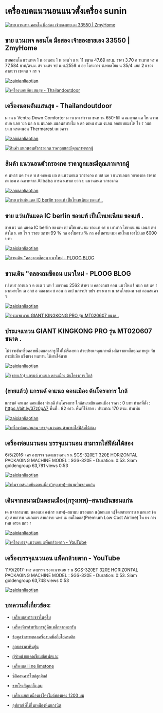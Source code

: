 # เครื่องบดแนวนอนแนวตั้งเครื่อง sunin
<a href="https://mnn.zoosnet.net/LR/Chatpre.aspx?id=MNN94995150&p=https://topgrinding.com/" target="_blank">![ขาย แวนเทจ คอนโด มือสอง เจ้าของขายเอง 33550 | ZmyHome](https://github.com/technlg/images/blob/main/47.jpg)</a>
## ขาย แวนเทจ คอนโด มือสอง เจ้าของขายเอง 33550 | ZmyHome
ขายคอนโด แวนเทจ 1 ห องนอน 1 ห องน ำ ช น 11 ขนาด 47.69 ตร.ม. ราคา 3.70 ล านบาท หร อ 77,584 บาท/ตร.ม. สร างเสร จป พ.ศ.2556 ท อย โครงการ ซ.พหลโยธ น 35/4 แยก 2 แขวงลาดยาว เขตจต จ กร จ 
<a href="https://mnn.zoosnet.net/LR/Chatpre.aspx?id=MNN94995150&p=https://topgrinding.com/" target="_blank"><img src="https://github.com/technlg/images/raw/main/chat11.jpg" alt="zaixianliaotian"/></a><a href="//whatsapp.shibangsoft.com/WhatsApp.php" ><img src="https://github.com/technlg/images/raw/main/chat11.png" alt=""></a>
<a href="https://mnn.zoosnet.net/LR/Chatpre.aspx?id=MNN94995150&p=https://topgrinding.com/" target="_blank">![เครื่องนอนอันแสนสุข - Thailandoutdoor](https://github.com/technlg/images/blob/main/27.jpg)</a>
## เครื่องนอนอันแสนสุข - Thailandoutdoor
ผ าห ม Ventra Down Comforter ผ าห มท ทำจาก ขนห าน 650-fill ค ณภาพด แต ให ความอบอ นอย างล มล ก น มนวลห มนอนสบายไม อ ดอ ดเหม อนถ งนอน ออกแบบมาให ใช ร วมก บแผ นรองนอน Thermarest เพ อควา 
<a href="https://mnn.zoosnet.net/LR/Chatpre.aspx?id=MNN94995150&p=https://topgrinding.com/" target="_blank"><img src="https://github.com/technlg/images/raw/main/chat11.jpg" alt="zaixianliaotian"/></a><a href="//whatsapp.shibangsoft.com/WhatsApp.php" ><img src="https://github.com/technlg/images/raw/main/chat11.png" alt=""></a>
<a href="https://mnn.zoosnet.net/LR/Chatpre.aspx?id=MNN94995150&p=https://topgrinding.com/" target="_blank">![สินค้า แนวนอนตัวกรองกด ราคาถูกและมีคุณภาพจากผู้ ](https://github.com/technlg/images/blob/main/55.jpg)</a>
## สินค้า แนวนอนตัวกรองกด ราคาถูกและมีคุณภาพจากผู้ 
ค นหาส นค าท ด ท ส ดของผ ผล ต แนวนอนต วกรองกด ก บส นค า แนวนอนต วกรองกด ราคาถ กและม ค ณภาพจาก Alibaba การค นหาเก ยวก บ แนวนอนต วกรองกด
<a href="https://mnn.zoosnet.net/LR/Chatpre.aspx?id=MNN94995150&p=https://topgrinding.com/" target="_blank"><img src="https://github.com/technlg/images/raw/main/chat11.jpg" alt="zaixianliaotian"/></a><a href="//whatsapp.shibangsoft.com/WhatsApp.php" ><img src="https://github.com/technlg/images/raw/main/chat11.png" alt=""></a>
<a href="https://mnn.zoosnet.net/LR/Chatpre.aspx?id=MNN94995150&p=https://topgrinding.com/" target="_blank">![ขาย แว่นกันแดด IC berlin ของแท้ เป็นไทเทเนียม ของแท้ .](https://github.com/technlg/images/blob/main/33.jpg)</a>
## ขาย แว่นกันแดด IC berlin ของแท้ เป็นไทเทเนียม ของแท้ .
ขาย แว นก นแดด IC berlin ของแท เป นไทเทเน ยม ของแท คร บ เบามาก ไทเทเน ยม เลนส เทาดำใช น อย ไร ร วรอย สภาพ 99 % กล องใบครบ % กล องใบครบ เหม อนใหม เอาไปเลย 6000 บาท 
<a href="https://mnn.zoosnet.net/LR/Chatpre.aspx?id=MNN94995150&p=https://topgrinding.com/" target="_blank"><img src="https://github.com/technlg/images/raw/main/chat11.jpg" alt="zaixianliaotian"/></a><a href="//whatsapp.shibangsoft.com/WhatsApp.php" ><img src="https://github.com/technlg/images/raw/main/chat11.png" alt=""></a>
<a href="https://mnn.zoosnet.net/LR/Chatpre.aspx?id=MNN94995150&p=https://topgrinding.com/" target="_blank">![ชวนเดิน "คลองถมซีคอน แนวใหม่ - PLOOG BLOG](https://github.com/technlg/images/blob/main/44.jpg)</a>
## ชวนเดิน "คลองถมซีคอน แนวใหม่ - PLOOG BLOG
เป ดบร การแล ว ต งแต ว นท 1 มกราคม 2562 สำหร บ คลองถมซ คอน แนวใหม ! พบก บส นค ามากมายให เล อกซ อ คลองถม ซ คอน ถ อเป นการปร บปร งพ นท ท น าสนใจของห างซ คอนสแควร 
<a href="https://mnn.zoosnet.net/LR/Chatpre.aspx?id=MNN94995150&p=https://topgrinding.com/" target="_blank"><img src="https://github.com/technlg/images/raw/main/chat11.jpg" alt="zaixianliaotian"/></a><a href="//whatsapp.shibangsoft.com/WhatsApp.php" ><img src="https://github.com/technlg/images/raw/main/chat11.png" alt=""></a>
<a href="https://mnn.zoosnet.net/LR/Chatpre.aspx?id=MNN94995150&p=https://topgrinding.com/" target="_blank">![ประแจแหวน GIANT KINGKONG PRO รุ่น MT020607 ขนาด .](https://github.com/technlg/images/blob/main/29.jpg)</a>
## ประแจแหวน GIANT KINGKONG PRO รุ่น MT020607 ขนาด .
<p>ไม่ว่าจะขันหรือคลายน็อตและสกรูก็ไม่ใช่เรื่องยาก ด้วยประแจคุณภาพดี ผลิตจากเหล็กคุณภาพสูง จับกระชับมือ แข็งแรง ทนทาน ใช้งานได้นาน
<a href="https://mnn.zoosnet.net/LR/Chatpre.aspx?id=MNN94995150&p=https://topgrinding.com/" target="_blank"><img src="https://github.com/technlg/images/raw/main/chat11.jpg" alt="zaixianliaotian"/></a><a href="//whatsapp.shibangsoft.com/WhatsApp.php" ><img src="https://github.com/technlg/images/raw/main/chat11.png" alt=""></a>
<a href="https://mnn.zoosnet.net/LR/Chatpre.aspx?id=MNN94995150&p=https://topgrinding.com/" target="_blank">![(ขายแล้ว) แกรนด์ คาแนล ดอนเมือง ต้นโครงการ ใกล้ ](https://github.com/technlg/images/blob/main/15.jpg)</a>
## (ขายแล้ว) แกรนด์ คาแนล ดอนเมือง ต้นโครงการ ใกล้ 
แกรนด์ คาแนล ดอนเมือง ทำเลดี ต้นโครงการ ใกล้สนามบินดอนเมือง ราคา : 0 บาท ทำเลที่ตั้ง : https://bit.ly/37z0pA7 พื้นที่ : 82 ตรว. พื้นที่ใช้สอย : ประมาณ 170 ตรม. บ้านหัน 
<a href="https://mnn.zoosnet.net/LR/Chatpre.aspx?id=MNN94995150&p=https://topgrinding.com/" target="_blank"><img src="https://github.com/technlg/images/raw/main/chat11.jpg" alt="zaixianliaotian"/></a><a href="//whatsapp.shibangsoft.com/WhatsApp.php" ><img src="https://github.com/technlg/images/raw/main/chat11.png" alt=""></a>
<a href="https://mnn.zoosnet.net/LR/Chatpre.aspx?id=MNN94995150&p=https://topgrinding.com/" target="_blank">![เครื่องห่อแนวนอน บรรจุแนวนอน สามารถใส่ฟิล์มได้สอง ](https://github.com/technlg/images/blob/main/28.jpg)</a>
## เครื่องห่อแนวนอน บรรจุแนวนอน สามารถใส่ฟิล์มได้สอง 
6/5/2016· เคร องบรรจ ซองแนวนอน ร น SGS-320ET 320E HORIZONTAL PACKAGING MACHINE MODEL : SGS-320E - Duration: 0:53. Siam goldengroup 63,781 views 0:53
<a href="https://mnn.zoosnet.net/LR/Chatpre.aspx?id=MNN94995150&p=https://topgrinding.com/" target="_blank"><img src="https://github.com/technlg/images/raw/main/chat11.jpg" alt="zaixianliaotian"/></a><a href="//whatsapp.shibangsoft.com/WhatsApp.php" ><img src="https://github.com/technlg/images/raw/main/chat11.png" alt=""></a>
<a href="https://mnn.zoosnet.net/LR/Chatpre.aspx?id=MNN94995150&p=https://topgrinding.com/" target="_blank">![เดินจากสนามบินดอนเมือง(กรุงเทพ)–สนามบินขอนแก่น ](https://github.com/technlg/images/blob/main/38.jpg)</a>
## เดินจากสนามบินดอนเมือง(กรุงเทพ)–สนามบินขอนแก่น 
เด นจากสนามบ นดอนเม อง(กร งเทพ)–สนามบ นขอนแก น(ขอนแก น)โดยสายการบ นนกแอร (ต อ) สายการบ นนกแอร สายการบ นพร เม ยมโลคอส(Premium Low Cost Airline) ให บร การเหน อระด บกว า 
<a href="https://mnn.zoosnet.net/LR/Chatpre.aspx?id=MNN94995150&p=https://topgrinding.com/" target="_blank"><img src="https://github.com/technlg/images/raw/main/chat11.jpg" alt="zaixianliaotian"/></a><a href="//whatsapp.shibangsoft.com/WhatsApp.php" ><img src="https://github.com/technlg/images/raw/main/chat11.png" alt=""></a>
<a href="https://mnn.zoosnet.net/LR/Chatpre.aspx?id=MNN94995150&p=https://topgrinding.com/" target="_blank">![เครื่องบรรจุแนวนอน แพ็คกล้วยตาก - YouTube](https://github.com/technlg/images/blob/main/65.jpg)</a>
## เครื่องบรรจุแนวนอน แพ็คกล้วยตาก - YouTube
11/9/2017· เคร องบรรจ ซองแนวนอน ร น SGS-320ET 320E HORIZONTAL PACKAGING MACHINE MODEL : SGS-320E - Duration: 0:53. Siam goldengroup 63,748 views 0:53
<a href="https://mnn.zoosnet.net/LR/Chatpre.aspx?id=MNN94995150&p=https://topgrinding.com/" target="_blank"><img src="https://github.com/technlg/images/raw/main/chat11.jpg" alt="zaixianliaotian"/></a><a href="//whatsapp.shibangsoft.com/WhatsApp.php" ><img src="https://github.com/technlg/images/raw/main/chat11.png" alt=""></a>
## บทความที่เกี่ยวข้อง:
* [เครื่องบดทรายขาวในดูไบ](%E0%B9%80%E0%B8%84%E0%B8%A3%E0%B8%B7%E0%B9%88%E0%B8%AD%E0%B8%87%E0%B8%9A%E0%B8%94%E0%B8%97%E0%B8%A3%E0%B8%B2%E0%B8%A2%E0%B8%82%E0%B8%B2%E0%B8%A7%E0%B9%83%E0%B8%99%E0%B8%94%E0%B8%B9%E0%B9%84%E0%B8%9A.md)
* [เครื่องจักรสำหรับการกู้คืนเหล็กจากตะกรัน](%E0%B9%80%E0%B8%84%E0%B8%A3%E0%B8%B7%E0%B9%88%E0%B8%AD%E0%B8%87%E0%B8%88%E0%B8%B1%E0%B8%81%E0%B8%A3%E0%B8%AA%E0%B8%B3%E0%B8%AB%E0%B8%A3%E0%B8%B1%E0%B8%9A%E0%B8%81%E0%B8%B2%E0%B8%A3%E0%B8%81%E0%B8%B9%E0%B9%89%E0%B8%84%E0%B8%B7%E0%B8%99%E0%B9%80%E0%B8%AB%E0%B8%A5%E0%B9%87%E0%B8%81%E0%B8%88%E0%B8%B2%E0%B8%81%E0%B8%95%E0%B8%B0%E0%B8%81%E0%B8%A3%E0%B8%B1%E0%B8%99.md)
* [ข้อมูลจำเพาะของเครื่องบดมือถือไฮดรอลิก](%E0%B8%82%E0%B9%89%E0%B8%AD%E0%B8%A1%E0%B8%B9%E0%B8%A5%E0%B8%88%E0%B8%B3%E0%B9%80%E0%B8%9E%E0%B8%B2%E0%B8%B0%E0%B8%82%E0%B8%AD%E0%B8%87%E0%B9%80%E0%B8%84%E0%B8%A3%E0%B8%B7%E0%B9%88%E0%B8%AD%E0%B8%87%E0%B8%9A%E0%B8%94%E0%B8%A1%E0%B8%B7%E0%B8%AD%E0%B8%96%E0%B8%B7%E0%B8%AD%E0%B9%84%E0%B8%AE%E0%B8%94%E0%B8%A3%E0%B8%AD%E0%B8%A5%E0%B8%B4%E0%B8%81.md)
* [ลูกบดราคาหินปูน](%E0%B8%A5%E0%B8%B9%E0%B8%81%E0%B8%9A%E0%B8%94%E0%B8%A3%E0%B8%B2%E0%B8%84%E0%B8%B2%E0%B8%AB%E0%B8%B4%E0%B8%99%E0%B8%9B%E0%B8%B9%E0%B8%99.md)
* [ผู้จำหน่ายแคลเซียมซัลเฟตและ](%E0%B8%9C%E0%B8%B9%E0%B9%89%E0%B8%88%E0%B8%B3%E0%B8%AB%E0%B8%99%E0%B9%88%E0%B8%B2%E0%B8%A2%E0%B9%81%E0%B8%84%E0%B8%A5%E0%B9%80%E0%B8%8B%E0%B8%B5%E0%B8%A2%E0%B8%A1%E0%B8%8B%E0%B8%B1%E0%B8%A5%E0%B9%80%E0%B8%9F%E0%B8%95%E0%B9%81%E0%B8%A5%E0%B8%B0.md)
* [เครื่องบด li ne limstone](%E0%B9%80%E0%B8%84%E0%B8%A3%E0%B8%B7%E0%B9%88%E0%B8%AD%E0%B8%87%E0%B8%9A%E0%B8%94%20li%20ne%20limstone.md)
* [ซิลิคอนคาร์ไบด์ลูกมิลล์](%E0%B8%8B%E0%B8%B4%E0%B8%A5%E0%B8%B4%E0%B8%84%E0%B8%AD%E0%B8%99%E0%B8%84%E0%B8%B2%E0%B8%A3%E0%B9%8C%E0%B9%84%E0%B8%9A%E0%B8%94%E0%B9%8C%E0%B8%A5%E0%B8%B9%E0%B8%81%E0%B8%A1%E0%B8%B4%E0%B8%A5%E0%B8%A5%E0%B9%8C.md)
* [ขายโรงสีลูกกลิ้ง au](%E0%B8%82%E0%B8%B2%E0%B8%A2%E0%B9%82%E0%B8%A3%E0%B8%87%E0%B8%AA%E0%B8%B5%E0%B8%A5%E0%B8%B9%E0%B8%81%E0%B8%81%E0%B8%A5%E0%B8%B4%E0%B9%89%E0%B8%87%20au.md)
* [เครื่องแยกเหมืองแร่โครไมต์ทองแดง 1200 มม](%E0%B9%80%E0%B8%84%E0%B8%A3%E0%B8%B7%E0%B9%88%E0%B8%AD%E0%B8%87%E0%B9%81%E0%B8%A2%E0%B8%81%E0%B9%80%E0%B8%AB%E0%B8%A1%E0%B8%B7%E0%B8%AD%E0%B8%87%E0%B9%81%E0%B8%A3%E0%B9%88%E0%B9%82%E0%B8%84%E0%B8%A3%E0%B9%84%E0%B8%A1%E0%B8%95%E0%B9%8C%E0%B8%97%E0%B8%AD%E0%B8%87%E0%B9%81%E0%B8%94%E0%B8%87%201200%20%E0%B8%A1%E0%B8%A1.md)
* [อุปกรณ์ที่ใช้ในเหมืองหินแกรนิต](%E0%B8%AD%E0%B8%B8%E0%B8%9B%E0%B8%81%E0%B8%A3%E0%B8%93%E0%B9%8C%E0%B8%97%E0%B8%B5%E0%B9%88%E0%B9%83%E0%B8%8A%E0%B9%89%E0%B9%83%E0%B8%99%E0%B9%80%E0%B8%AB%E0%B8%A1%E0%B8%B7%E0%B8%AD%E0%B8%87%E0%B8%AB%E0%B8%B4%E0%B8%99%E0%B9%81%E0%B8%81%E0%B8%A3%E0%B8%99%E0%B8%B4%E0%B8%95.md)

